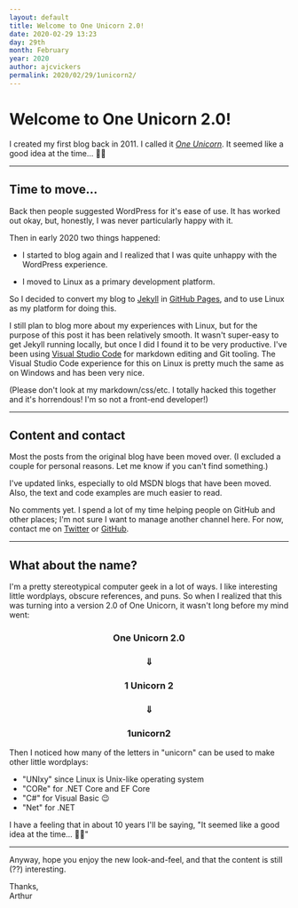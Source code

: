 ```yaml
---
layout: default
title: Welcome to One Unicorn 2.0!
date: 2020-02-29 13:23
day: 29th
month: February
year: 2020
author: ajcvickers
permalink: 2020/02/29/1unicorn2/
---
```


# Welcome to One Unicorn 2.0!

I created my first blog back in 2011.
I called it [_One Unicorn_](/2011/03/20/why-one-unicorn/).
It seemed like a good idea at the time... :man_shrugging:

---

## Time to move...

Back then people suggested WordPress for it's ease of use.
It has worked out okay, but, honestly, I was never particularly happy with it.

Then in early 2020 two things happened:

* I started to blog again and I realized that I was quite unhappy with the WordPress experience.

* I moved to Linux as a primary development platform.

So I decided to convert my blog to [Jekyll](https://jekyllrb.com/) in [GitHub Pages](https://pages.github.com/), and to use Linux as my platform for doing this.

I still plan to blog more about my experiences with Linux, but for the purpose of this post it has been relatively smooth.
It wasn't super-easy to get Jekyll running locally, but once I did I found it to be very productive.
I've been using [Visual Studio Code](https://code.visualstudio.com/) for markdown editing and Git tooling.
The Visual Studio Code experience for this on Linux is pretty much the same as on Windows and has been very nice.

(Please don't look at my markdown/css/etc.
I totally hacked this together and it's horrendous!
I'm so not a front-end developer!)

---

## Content and contact

Most the posts from the original blog have been moved over.
(I excluded a couple for personal reasons. Let me know if you can't find something.)

I've updated links, especially to old MSDN blogs that have been moved.
Also, the text and code examples are much easier to read.

No comments yet.
I spend a lot of my time helping people on GitHub and other places; I'm not sure I want to manage another channel here.
For now, contact me on [Twitter](https://twitter.com/ajcvickers) or [GitHub](https://github.com/ajcvickers).

---

## What about the name?

I'm a pretty stereotypical computer geek in a lot of ways.
I like interesting little wordplays, obscure references, and puns.
So when I realized that this was turning into a version 2.0 of One Unicorn, it wasn't long before my mind went:

<div style="text-align: center">

### One Unicorn 2.0
### ⇓
### 1 Unicorn 2
### ⇓
### 1unicorn2

</div>

Then I noticed how many of the letters in "unicorn" can be used to make other little wordplays:

* "UNIxy" since Linux is Unix-like operating system
* "CORe" for .NET Core and EF Core
* "C#" for Visual Basic :wink:
* "Net" for .NET

I have a feeling that in about 10 years I'll be saying, "It seemed like a good idea at the time... :man_shrugging:"

---

Anyway, hope you enjoy the new look-and-feel, and that the content is still (??) interesting.

Thanks,<br>
Arthur
